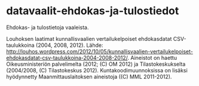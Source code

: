 datavaalit-ehdokas-ja-tulostiedot
=================================

Ehdokas- ja tulostietoja vaaleista.

Louhoksen laatimat kunnallisvaalien vertailukelpoiset ehdokasdatat CSV-taulukkoina (2004, 2008, 2012). Lähde: <http://louhos.wordpress.com/2012/10/05/kunnallisvaalien-vertailukelpoiset-ehdokasdatat-csv-taulukkoina-2004-2008-2012/>. Aineistot on haettu Oikeusministeriön palvelimelta (2012; (C) OM 2012) ja Tilastokeskukselta (2004/2008, (C) Tilastokeskus 2012). Kuntakoodimuunnoksissa on lisäksi hyödynnetty Maanmittauslaitoksen aineistoja ((C) MML 2011-2012).
